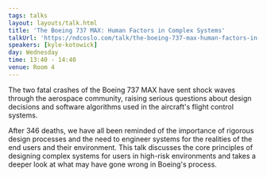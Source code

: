 ```yaml
---
tags: talks
layout: layouts/talk.html
title: 'The Boeing 737 MAX: Human Factors in Complex Systems'
talkUrl: 'https://ndcoslo.com/talk/the-boeing-737-max-human-factors-in-complex-systems/'
speakers: [kyle-kotowick]
day: Wednesday
time: 13:40 - 14:40
venue: Room 4
---
```

The two fatal crashes of the Boeing 737 MAX have sent shock waves through the aerospace community, raising serious questions about design decisions and software algorithms used in the aircraft's flight control systems.

After 346 deaths, we have all been reminded of the importance of rigorous design processes and the need to engineer systems for the realities of the end users and their environment. This talk discusses the core principles of designing complex systems for users in high-risk environments and takes a deeper look at what may have gone wrong in Boeing's process.